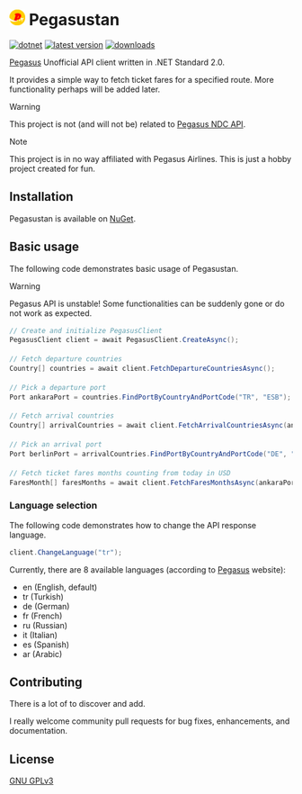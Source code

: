 # <img alt="✈️" src="./Pegasustan/icon.png" width="28"/> Pegasustan
[![dotnet](https://img.shields.io/badge/-.NET%20Standard%202.0-5C2D91?style=for-the-badge)](https://dotnet.microsoft.com/) [![latest version](https://img.shields.io/nuget/v/Pegasustan?style=for-the-badge)](https://www.nuget.org/packages/Pegasustan) [![downloads](https://img.shields.io/nuget/dt/Pegasustan?style=for-the-badge)](https://www.nuget.org/packages/Pegasustan)

[Pegasus](https://www.flypgs.com/) Unofficial API client written in .NET Standard 2.0.

It provides a simple way to fetch ticket fares for a specified route. More functionality perhaps will be added later.

> [!Warning]
> This project is not (and will not be) related to [Pegasus NDC API](https://devportal.flypgs.com/).

> [!Note]
> This project is in no way affiliated with Pegasus Airlines. This is just a hobby project created for fun.

## Installation
Pegasustan is available on [NuGet](https://www.nuget.org/packages/Pegasustan).

## Basic usage
The following code demonstrates basic usage of Pegasustan.

> [!Warning]
> Pegasus API is unstable! Some functionalities can be suddenly gone or do not work as expected.

```csharp
// Create and initialize PegasusClient
PegasusClient client = await PegasusClient.CreateAsync();

// Fetch departure countries
Country[] countries = await client.FetchDepartureCountriesAsync();

// Pick a departure port
Port ankaraPort = countries.FindPortByCountryAndPortCode("TR", "ESB");

// Fetch arrival countries
Country[] arrivalCountries = await client.FetchArrivalCountriesAsync(ankaraPort);

// Pick an arrival port
Port berlinPort = arrivalCountries.FindPortByCountryAndPortCode("DE", "BER");

// Fetch ticket fares months counting from today in USD
FaresMonth[] faresMonths = await client.FetchFaresMonthsAsync(ankaraPort, berlinPort, DateTime.Today, Currency.Dollar);
```

### Language selection
The following code demonstrates how to change the API response language.

```csharp
client.ChangeLanguage("tr");
```

Currently, there are 8 available languages (according to [Pegasus](https://www.flypgs.com/) website):
- en (English, default)
- tr (Turkish)
- de (German)
- fr (French)
- ru (Russian)
- it (Italian)
- es (Spanish)
- ar (Arabic)

## Contributing
There is a lot of to discover and add.

I really welcome community pull requests for bug fixes, enhancements, and documentation.

## License
[GNU GPLv3](LICENSE.txt)
